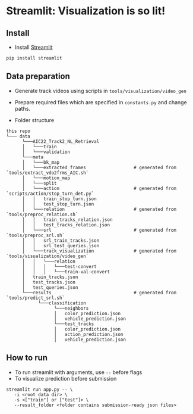 # Streamlit: Visualization is so lit!

## Install 
- Install [Streamlit](https://docs.streamlit.io/en/stable/)
```
pip install streamlit
```

## Data preparation
- Generate track videos using scripts in `tools/visualization/video_gen`
- Prepare required files which are specified in `constants.py` and change paths. 


- Folder structure
```
this repo
└─── data
      └───AIC22_Track2_NL_Retrieval
      │   └───train
      │   └───validation
      └───meta  
      │   └───bk_map
      │   └───extracted_frames                  # generated from `tools/extract_vdo2frms_AIC.sh`
      │   └───motion_map
      │   └───split
      │   └───action                            # generated from `scripts/action/stop_turn_det.py`
      │   │   train_stop_turn.json
      │   │   test_stop_turn.json
      │   └───relation                          # generated from `tools/preproc_relation.sh`
      │   │   train_tracks_relation.json
      │   │   test_tracks_relation.json
      │   └───srl                               # generated from `tools/preproc_srl.sh`
      │   │   srl_train_tracks.json
      │   │   srl_test_queries.json
      │   └───track_visualization               # generated from `tools/visualization/video_gen`
      │   │   └───relation 
      │   │   │   └───test-convert 
      │   │   │   └───train-val-convert 
      │   train_tracks.json
      │   test_tracks.json
      │   test_queries.json
      └───results                               # generated from `tools/predict_srl.sh`
            └───classification
                  └───neighbors
                  │   color_prediction.json
                  │   vehicle_prediction.json
                  └───test_tracks
                  │   color_prediction.json
                  │   action_prediction.json
                  │   vehicle_prediction.json

```

## How to run
- To run streamlit with arguments, use `--` before flags
- To visualize prediction before submission 
```
streamlit run app.py -- \
   -i <root data dir> \
   -s <["train"] or ["test"]> \
   --result_folder <folder contains submission-ready json files>
```